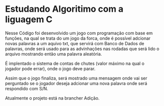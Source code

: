 # Estudando Algoritimo com a liguagem C

Nesse Código foi desenvolvido um jogo com programação com base em funções, na qual se trata do um jogo da forca, onde é possível adcionar novas palavras a um aquivo txt, que servirá com Banco de Dados de palavras, onde será usado para as advinhações nas rodadas que será lido o arquivo mostrando então uma palavra aleatória.

É implentado o sistema de contas de chutes (valor máximo na qual o jogador pode errar), onde o jogo deve parar.

Assim que o jogo finaliza, será mostrado uma mensagem onde vai ser perguntado se o jogador deseja adcionar uma nova palavra onde será respondido com S/N.

Atualmente o projeto está na brancher Adição.
